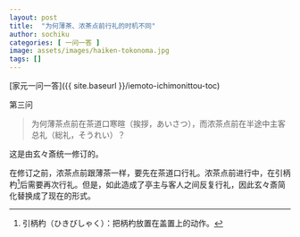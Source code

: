 ```yaml
---
layout: post
title:  "为何薄茶、浓茶点前行礼的时机不同"
author: sochiku
categories: [ 一问一答 ]
image: assets/images/haiken-tokonoma.jpg
tags: []
---
```


[家元一问一答]({{ site.baseurl }}/iemoto-ichimonittou-toc)

第三问

> 为何薄茶点前在茶道口寒暄（挨拶，あいさつ），而浓茶点前在半途中主客总礼（総礼，そうれい）？

这是由玄々斎统一修订的。

在修订之前，浓茶点前跟薄茶一样，要先在茶道口行礼。浓茶点前进行中，在引柄杓[^1]后需要再次行礼。但是，如此造成了亭主与客人之间反复行礼，因此玄々斎简化替换成了现在的形式。

[^1]: 引柄杓（ひきびしゃく）：把柄杓放置在盖置上的动作。
